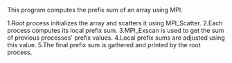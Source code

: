 This program computes the prefix sum of an array using MPI.

1.Root process initializes the array and scatters it using MPI_Scatter.
2.Each process computes its local prefix sum.
3.MPI_Exscan is used to get the sum of previous processes' prefix values.
4.Local prefix sums are adjusted using this value.
5.The final prefix sum is gathered and printed by the root process.
